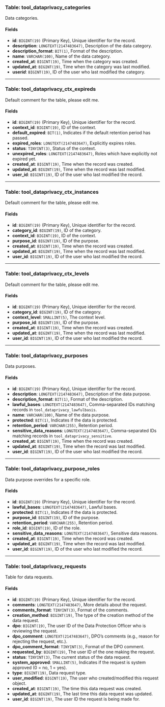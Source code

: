 ### Table: tool_dataprivacy_categories

Data categories.

#### Fields

- **id**: `BIGINT(19)` (Primary Key), Unique identifier for the record.
- **description**: `LONGTEXT(2147483647)`, Description of the data category.
- **description_format**: `BIT(1)`, Format of the description.
- **name**: `VARCHAR(100)`, Name of the data category.
- **created_at**: `BIGINT(19)`, Time when the category was created.
- **updated_at**: `BIGINT(19)`, Time when the category was last modified.
- **user*id***: `BIGINT(19)`, ID of the user who last modified the category.

---

### Table: tool_dataprivacy_ctx_expireds

Default comment for the table, please edit me.

#### Fields

- **id**: `BIGINT(19)` (Primary Key), Unique identifier for the record.
- **context_id**: `BIGINT(19)`, ID of the context.
- **default_expired**: `BIT(1)`, Indicates if the default retention period has passed.
- **expired_roles**: `LONGTEXT(2147483647)`, Explicitly expires roles.
- **status**: `TINYINT(3)`, Status of the context.
- **unexpired_roles**: `LONGTEXT(2147483647)`, Roles which have explicitly not expired yet.
- **created_at**: `BIGINT(19)`, Time when the record was created.
- **updated_at**: `BIGINT(19)`, Time when the record was last modified.
- **user_id**: `BIGINT(19)`, ID of the user who last modified the record.

---

### Table: tool_dataprivacy_ctx_instances

Default comment for the table, please edit me.

#### Fields

- **id**: `BIGINT(19)` (Primary Key), Unique identifier for the record.
- **category_id**: `BIGINT(19)`, ID of the category.
- **context_id**: `BIGINT(19)`, ID of the context.
- **purpose_id**: `BIGINT(19)`, ID of the purpose.
- **created_at**: `BIGINT(19)`, Time when the record was created.
- **updated_at**: `BIGINT(19)`, Time when the record was last modified.
- **user_id**: `BIGINT(19)`, ID of the user who last modified the record.

---

### Table: tool_dataprivacy_ctx_levels

Default comment for the table, please edit me.

#### Fields

- **id**: `BIGINT(19)` (Primary Key), Unique identifier for the record.
- **category_id**: `BIGINT(19)`, ID of the category.
- **context_level**: `SMALLINT(5)`, The context level.
- **purpose_id**: `BIGINT(19)`, ID of the purpose.
- **created_at**: `BIGINT(19)`, Time when the record was created.
- **updated_at**: `BIGINT(19)`, Time when the record was last modified.
- **user_id**: `BIGINT(19)`, ID of the user who last modified the record.

---

### Table: tool_dataprivacy_purposes

Data purposes.

#### Fields

- **id**: `BIGINT(19)` (Primary Key), Unique identifier for the record.
- **description**: `LONGTEXT(2147483647)`, Description of the data purpose.
- **description_format**: `BIT(1)`, Format of the description.
- **lawful_bases**: `LONGTEXT(2147483647)`, Comma-separated IDs matching records in `tool_dataprivacy_lawfulbasis`.
- **name**: `VARCHAR(100)`, Name of the data purpose.
- **protected**: `BIT(1)`, Indicates if the data is protected.
- **retention_period**: `VARCHAR(255)`, Retention period.
- **sensitive_data_reasons**: `LONGTEXT(2147483647)`, Comma-separated IDs matching records in `tool_dataprivacy_sensitive`.
- **created_at**: `BIGINT(19)`, Time when the record was created.
- **updated_at**: `BIGINT(19)`, Time when the record was last modified.
- **user_id**: `BIGINT(19)`, ID of the user who last modified the record.

---

### Table: tool_dataprivacy_purpose_roles

Data purpose overrides for a specific role.

#### Fields

- **id**: `BIGINT(19)` (Primary Key), Unique identifier for the record.
- **lawful_bases**: `LONGTEXT(2147483647)`, Lawful bases.
- **protected**: `BIT(1)`, Indicates if the data is protected.
- **purpose_id**: `BIGINT(19)`, ID of the purpose.
- **retention_period**: `VARCHAR(255)`, Retention period.
- **role_id**: `BIGINT(19)`, ID of the role.
- **sensitive_data_reasons**: `LONGTEXT(2147483647)`, Sensitive data reasons.
- **created_at**: `BIGINT(19)`, Time when the record was created.
- **updated_at**: `BIGINT(19)`, Time when the record was last modified.
- **user_id**: `BIGINT(19)`, ID of the user who last modified the record.

---

### Table: tool_dataprivacy_requests

Table for data requests.

#### Fields

- **id**: `BIGINT(19)` (Primary Key), Unique identifier for the record.
- **comments**: `LONGTEXT(2147483647)`, More details about the request.
- **comments_format**: `TINYINT(3)`, Format of the comments.
- **creation_method**: `BIGINT(19)`, The type of the creation method of the data request.
- **dpo**: `BIGINT(19)`, The user ID of the Data Protection Officer who is reviewing the request.
- **dpo_comment**: `LONGTEXT(2147483647)`, DPO’s comments (e.g., reason for rejecting the request, etc.).
- **dpo_comment_format**: `TINYINT(3)`, Format of the DPO comment.
- **requested_by**: `BIGINT(19)`, The user ID of the one making the request.
- **status**: `TINYINT(3)`, The current status of the data request.
- **system_approved**: `SMALLINT(5)`, Indicates if the request is system approved (0 = no, 1 = yes).
- **type**: `BIGINT(19)`, Data request type.
- **user_modified**: `BIGINT(19)`, The user who created/modified this request object.
- **created_at**: `BIGINT(19)`, The time this data request was created.
- **updated_at**: `BIGINT(19)`, The last time this data request was updated.
- **user_id**: `BIGINT(19)`, The user ID the request is being made for.
